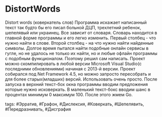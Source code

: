 # DistortWords
Distort words (коверкатель слов)
Программа искажает написанный текст так будто бы его писал больной ДЦП, трехлетний ребенок, шепелявый или украинец.
Все зависит от словаря. Словарь находится в главной форме программы и его легко изменить.
Первый столбец - что нужно найти в слове. Второй столбец - на что нужно найти найденные символы.
Долгое время пытался найти подобные онлайн сервисы в гугле, но не удалось не только их найти, но и любые офлайн программы с подобным функционалом. Поэтому решил сам написать.
Проект можно скомпилировать в любой версии Microsoft Visual Studio(с последними обновлениями) начиная с 2013-й версии.
Проект собирался под Net Framework 4.5, но можно запросто пересобрать и для более старых(младших) версий.
Использовать очень просто. После запуска в верхний текст-бох окна программы вводим предложения которые нужно исковеркать. В маленький текст-бокс вводим шанс в процентах минимум 0 максимум 100. После этого жмем Go.

tags: #Эрратив, #Графон, #Дислексия, #Коверкать, #Шепелявить, #Передразнивать, #Дисграфия

